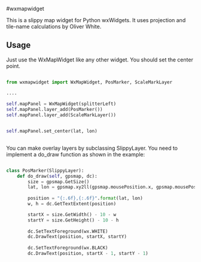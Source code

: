 #wxmapwidget

This is a slippy map widget for Python wxWidgets. It uses projection and tile-name calculations 
by Oliver White. 

## Usage
Just use the WxMapWidget like any other widget. You should set the center point.


```python

from wxmapwidget import WxMapWidget, PosMarker, ScaleMarkLayer

....    
    
self.mapPanel = WxMapWidget(splitterLeft)
self.mapPanel.layer_add(PosMarker())
self.mapPanel.layer_add(ScaleMarkLayer())


self.mapPanel.set_center(lat, lon)
    
```


You can make overlay layers by subclassing SlippyLayer. You need to implement a do_draw function as shown in the 
example:


```python

class PosMarker(SlippyLayer):
    def do_draw(self, gpsmap, dc):
        size = gpsmap.GetSize()
        lat, lon = gpsmap.xy2ll(gpsmap.mousePosition.x, gpsmap.mousePosition.y)
        
        position = "{:.6f},{:.6f}".format(lat, lon)
        w, h = dc.GetTextExtent(position)

        startX = size.GetWidth() - 10 - w
        startY = size.GetHeight() - 10 - h
        
        dc.SetTextForeground(wx.WHITE)
        dc.DrawText(position, startX, startY)
        
        dc.SetTextForeground(wx.BLACK)
        dc.DrawText(position, startX - 1, startY - 1)
```
